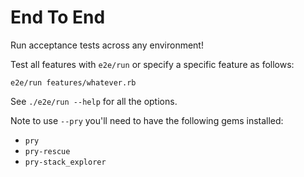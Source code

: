 # End To End

Run acceptance tests across any environment!

Test all features with `e2e/run` or specify a specific feature as follows:

    e2e/run features/whatever.rb

See `./e2e/run --help` for all the options.

Note to use `--pry` you'll need to have the following gems installed:

 - `pry`
 - `pry-rescue`
 - `pry-stack_explorer`

